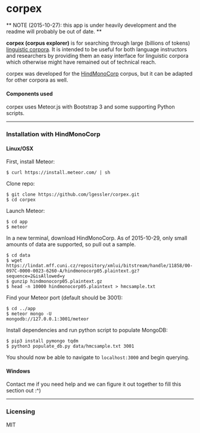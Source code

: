 # corpex 

** NOTE (2015-10-27): this app is under heavily development and the readme will probably be out of date. **

**corpex (corpus explorer)** is for searching through large
(billions of tokens) [linguistic corpora](https://en.wikipedia.org/wiki/Corpus_linguistics).
It is intended to be useful for both language instructors and researchers by
providing them an easy interface for linguistic corpora which otherwise
might have remained out of technical reach.

corpex was developed for the 
[HindMonoCorp](https://lindat.mff.cuni.cz/repository/xmlui/handle/11858/00-097C-0000-0023-6260-A)
corpus, but it can be adapted for other corpora as well.

#### Components used 

corpex uses Meteor.js with Bootstrap 3 and some supporting Python scripts.

------------------------
### Installation with HindMonoCorp 

#### Linux/OSX

First, install Meteor:

    $ curl https://install.meteor.com/ | sh

Clone repo:

    $ git clone https://github.com/lgessler/corpex.git
    $ cd corpex

Launch Meteor:

    $ cd app
    $ meteor

In a new terminal, download HindMonoCorp. As of 2015-10-29, only small amounts
of data are supported, so pull out a sample.
    
    $ cd data
    $ wget https://lindat.mff.cuni.cz/repository/xmlui/bitstream/handle/11858/00-097C-0000-0023-6260-A/hindmonocorp05.plaintext.gz?sequence=2&isAllowed=y
    $ gunzip hindmonocorp05.plaintext.gz
    $ head -n 10000 hindmonocorp05.plaintext > hmcsample.txt

Find your Meteor port (default should be 3001):

    $ cd ../app
    $ meteor mongo -U
    mongodb://127.0.0.1:3001/meteor

Install dependencies and run python script to populate MongoDB:

    $ pip3 install pymongo tqdm
    $ python3 populate_db.py data/hmcsample.txt 3001

You should now be able to navigate to `localhost:3000` and begin querying.

#### Windows

Contact me if you need help and we can figure it out together to fill this
section out :^)

------------------------

### Licensing

MIT 

